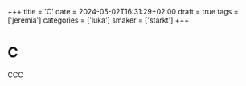+++
title = 'C'
date = 2024-05-02T16:31:29+02:00
draft = true
tags = ['jeremia']
categories = ['luka']
smaker = ['starkt']
+++
# C
CCC